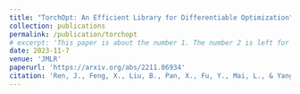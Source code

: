 ```yaml
---
title: "TorchOpt: An Efficient Library for Differentiable Optimization"
collection: publications
permalink: /publication/torchopt
# excerpt: 'This paper is about the number 1. The number 2 is left for future work.'
date: 2023-11-7
venue: 'JMLR'
paperurl: 'https://arxiv.org/abs/2211.06934'
citation: 'Ren, J., Feng, X., Liu, B., Pan, X., Fu, Y., Mai, L., & Yang, Y. (2022). Torchopt: An efficient library for differentiable optimization. JMLR.'
---
```

